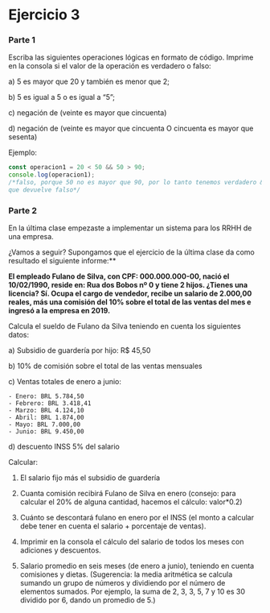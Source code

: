 # Ejercicio 3

### Parte 1
Escriba las siguientes operaciones lógicas en formato de código. Imprime en la consola si el valor de la operación es verdadero o falso:

a) 5 es mayor que 20 y también es menor que 2;

b) 5 es igual a 5 o es igual a “5”;

c) negación de (veinte es mayor que cincuenta)

d) negación de (veinte es mayor que cincuenta O cincuenta es mayor que sesenta)

Ejemplo:

```jsx
const operacion1 = 20 < 50 && 50 > 90;
console.log(operacion1);
/*falso, porque 50 no es mayor que 90, por lo tanto tenemos verdadero && falso,
que devuelve falso*/
```

### Parte 2

En la última clase empezaste a implementar un sistema para los RRHH de una empresa.

¿Vamos a seguir? Supongamos que el ejercicio de la última clase da como resultado el siguiente informe:**

**El empleado Fulano de Silva, con CPF: 000.000.000-00, nació el 10/02/1990, reside en: Rua dos Bobos nº 0 y tiene 2 hijos. ¿Tienes una licencia? Sí. Ocupa el cargo de vendedor, recibe un salario de 2.000,00 reales, más una comisión del 10% sobre el total de las ventas del mes e ingresó a la empresa en 2019.**

Calcula el sueldo de Fulano da Silva teniendo en cuenta los siguientes datos:

a) Subsidio de guardería por hijo: R$ 45,50

b) 10% de comisión sobre el total de las ventas mensuales

c) Ventas totales de enero a junio:

    - Enero: BRL 5.784,50
    - Febrero: BRL 3.418,41
    - Marzo: BRL 4.124,10
    - Abril: BRL 1.874,00
    - Mayo: BRL 7.000,00
    - Junio: BRL 9.450,00

d) descuento INSS 5% del salario

Calcular:

1) El salario fijo más el subsidio de guardería

2) Cuanta comisión recibirá Fulano de Silva en enero (consejo: para calcular el 20% de alguna cantidad, hacemos el cálculo: valor*0.2)

3) Cuánto se descontará fulano en enero por el INSS (el monto a calcular debe tener en cuenta el salario + porcentaje de ventas).

4) Imprimir en la consola el cálculo del salario de todos los meses con adiciones y descuentos.

5) Salario promedio en seis meses (de enero a junio), teniendo en cuenta comisiones y dietas.
  (Sugerencia: la media aritmética se calcula sumando un grupo de números y dividiendo por el número de elementos sumados. Por ejemplo, la suma de 2, 3, 3, 5, 7 y 10 es 30 dividido por 6, dando un promedio de 5.)
  